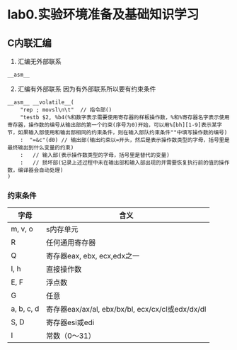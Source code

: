 # lab0.实验环境准备及基础知识学习
## C内联汇编
1. 汇编无外部联系
```
__asm__
```
2. 汇编有外部联系
因为有外部联系所以要有约束条件
```
__asm__ __volatile__(
    "rep ; movsl\n\t"  // 指令部()
    "testb $2, %b4(%和数字表示需要使用寄存器的样板操作数，%和%寄存器名字表示使用寄存器，操作数的编号从输出部的第一个约束(序号为0)开始，可以用%[bh][1-9]表示某字节，如果输入部使用和输出部相同的约束条件，则在输入部队约束条件""中填写操作数的编号)
    :  "=&c"(d0) // 输出部(输出约束以=开头，然后是表示操作数类型的字母，括号里是最终输出到什么变量的约束)
    :   // 输入部(表示操作数类型的字母，括号里是替代的变量)
    :   // 损坏部(记录上述过程中未在输出部和输入部出现的并需要恢复执行前的值的操作数，编译器会自动处理)
)
```
### 约束条件
|字母|	含义|
| - | - |
|m, v, o | s内存单元|
|R | 任何通用寄存器|
|Q | 寄存器eax, ebx, ecx,edx之一|
|I, h | 直接操作数|
|E, F | 浮点数|
|G | 任意|
|a, b, c, d | 寄存器eax/ax/al, ebx/bx/bl, ecx/cx/cl或edx/dx/dl|
|S, D | 寄存器esi或edi|
|I | 常数（0～31）|